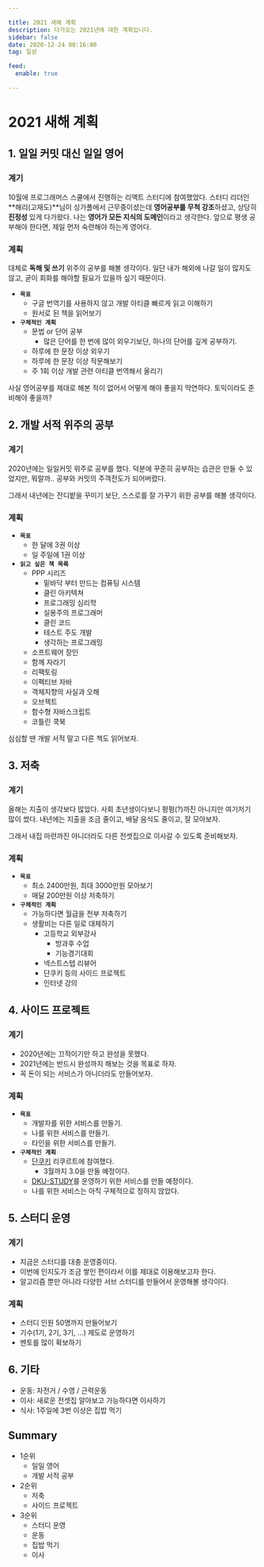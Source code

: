 ```yaml
---

title: 2021 새해 계획
description: 다가오는 2021년에 대한 계획입니다.
sidebar: false
date: 2020-12-24 00:16:00
tag: 일상

feed:
  enable: true

---
```


# 2021 새해 계획 

## 1. 일일 커밋 대신 일일 영어

### 계기

10월에 프로그래머스 스쿨에서 진행하는 리액트 스터디에 참여했었다.
스터디 리더인 **해리(고재도)**님이 싱가폴에서 근무중이셨는데 **영어공부를 무척 강조**하셨고, 상당히 **진정성** 있게 다가왔다.
나는 **영어가 모든 지식의 도메인**이라고 생각한다.
앞으로 평생 공부해야 한다면, 제일 먼저 숙련해야 하는게 영어다.

### 계획

대체로 **독해 및 쓰기** 위주의 공부를 해볼 생각이다.
일단 내가 해외에 나갈 일이 많지도 않고, 굳이 회화를 해야할 필요가 있을까 싶기 때문이다.

- **`목표`** 
  - 구글 번역기를 사용하지 않고 개발 아티클 빠르게 읽고 이해하기
  - 원서로 된 책을 읽어보기
- **`구체적인 계획`**
  - 문법 or 단어 공부
    - 많은 단어를 한 번에 많이 외우기보단, 하나의 단어를 깊게 공부하기.
  - 하루에 한 문장 이상 외우기 
  - 하루에 한 문장 이상 작문해보기
  - 주 1회 이상 개발 관련 아티클 번역해서 올리기
  
사실 영어공부를 제대로 해본 적이 없어서 어떻게 해야 좋을지 막연하다. 토익이라도 준비해야 좋을까?

## 2. 개발 서적 위주의 공부

### 계기

2020년에는 일일커밋 위주로 공부를 했다.
덕분에 꾸준히 공부하는 습관은 만들 수 있었지만, 뭐랄까.. 공부와 커밋의 주객전도가 되어버렸다.

그래서 내년에는 잔디밭을 꾸미기 보단, 스스로를 잘 가꾸기 위한 공부를 해볼 생각이다.

### 계획

- **`목표`**
  - 한 달에 3권 이상
  - 일 주일에 1권 이상
- **`읽고 싶은 책 목록`**
  - PPP 시리즈
    - 밑바닥 부터 만드는 컴퓨팅 시스템
    - 클린 아키텍쳐
    - 프로그래밍 심리학
    - 실용주의 프로그래머
    - 클린 코드
    - 테스트 주도 개발
    - 생각하는 프로그래밍
  - 소프트웨어 장인
  - 함께 자라기
  - 리팩토링
  - 이펙티브 자바
  - 객체지향의 사실과 오해
  - 오브젝트
  - 함수형 자바스크립트
  - 코틀린 쿡북

심심할 땐 개발 서적 말고 다른 책도 읽어보자.

## 3. 저축

### 계기

올해는 지출이 생각보다 많았다. 사회 초년생이다보니 펑펑(?)까진 아니지만 여기저기 많이 썼다.
내년에는 지출을 조금 줄이고, 배달 음식도 줄이고, 잘 모아보자.

그래서 내집 마련까진 아니더라도 다른 전셋집으로 이사갈 수 있도록 준비해보자.

### 계획

- **`목표`**
  - 최소 2400만원, 최대 3000만원 모아보기
  - 매달 200만원 이상 저축하기
- **`구체적인 계획`**
  - 가능하다면 월급을 전부 저축하기
  - 생활비는 다른 일로 대체하기
    - 고등학교 외부강사
      - 방과후 수업
      - 기능경기대회
    - 넥스트스텝 리뷰어
    - 단쿠키 등의 사이드 프로젝트
    - 인터넷 강의

## 4. 사이드 프로젝트

### 계기

- 2020년에는 끄적이기만 하고 완성을 못했다.
- 2021년에는 반드시 완성까지 해보는 것을 목표로 하자.
- 꼭 돈이 되는 서비스가 아니더라도 만들어보자.

### 계획

- **`목표`**
  - 개발자를 위한 서비스를 만들기.
  - 나를 위한 서비스를 만들기.
  - 타인을 위한 서비스를 만들기.
- **`구체적인 계획`**
  - [단쿠키](https://programmers.co.kr/competitions/779/2021-kakaocommerce-fe-recruitment) 리쿠르트에 참여했다.
    - 3월까지 3.0을 만들 예정이다.
  - [DKU-STUDY](https://github.com/DKU-STUDY)를 운영하기 위한 서비스를 만들 예정이다.
  - 나를 위한 서비스는 아직 구체적으로 정하지 않았다.

## 5. 스터디 운영

### 계기

- 지금은 스터디를 대충 운영중이다.
- 이번에 인지도가 조금 쌓인 편이라서 이를 제대로 이용해보고자 한다.
- 알고리즘 뿐만 아니라 다양한 서브 스터디를 만들어서 운영해볼 생각이다.

### 계획

- 스터디 인원 50명까지 만들어보기
- 기수(1기, 2기, 3기, ...) 제도로 운영하기
- 멘토를 많이 확보하기

## 6. 기타

- 운동: 자전거 / 수영 / 근력운동
- 이사: 새로운 전셋집 알아보고 가능하다면 이사하기
- 식사: 1주일에 3번 이상은 집밥 먹기

## Summary

- 1순위
  - 일일 영어
  - 개발 서적 공부
- 2순위
  - 저축
  - 사이드 프로젝트
- 3순위
  - 스터디 운영
  - 운동
  - 집밥 먹기
  - 이사
  